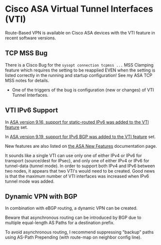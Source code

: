 # Cisco ASA Virtual Tunnel Interfaces (VTI)

Route-Based VPN is available on Cisco ASA devices with the VTI feature in recent software versions. 

## TCP MSS Bug

There is a Cisco Bug for the `sysopt connection tcpmss ...` MSS Clamping feature which requires the setting to be reapplied
EVEN when the setting is listed correctly in the running and startup configuration! See my ASA TCP MSS notes for details.
* One of the triggers of the bug is configuration (new or changes) of VTI Tunnel Interfaces.

## VTI IPv6 Support

In [ASA version 9.16, support for static-routed IPv6 was added to the VTI feature][asa916rn] set.

In [ASA version 9.19, support for IPv6 BGP was added to the VTI feature][4] set.

New features are also listed on [the ASA New Features][asa-new-feat] documentation page.

It sounds like a single VTI can use only one of either IPv4 or IPv6 for transport (source/dest for IPsec), and only one of either IPv4 or IPv6 for tunnel-data (tunnel mode).
In order to support both IPv4 and IPv6 between two nodes, it appears that two VTI's would need to be created.
Good news is that the maximum number of VTI interfaces was increased when IPv6 tunnel mode was added.

## Dynamic VPN with BGP

In combination with eBGP routing, a dynamic VPN can be created.

Beware that asynchronous routing can be introduced by BGP due to multiple equal-length AS Paths for a destination prefix.

To avoid asynchronous routing, I recommend suppressing "backup" paths using AS-Path Prepending (with route-map on neighbor config line).

[asa916rn]: https://www.cisco.com/c/en/us/td/docs/security/asa/asa916/release/notes/asarn916.html
[asa918vpn-vti]: https://www.cisco.com/c/en/us/td/docs/security/asa/asa918/configuration/vpn/asa-918-vpn-config/vpn-vti.html
[asa-new-feat]: https://www.cisco.com/c/en/us/td/docs/security/asa/roadmap/asa_new_features.html
[4]: https://www.cisco.com/c/en/us/td/docs/security/asa/asa919/configuration/vpn/asa-919-vpn-config/vpn-vti.html
